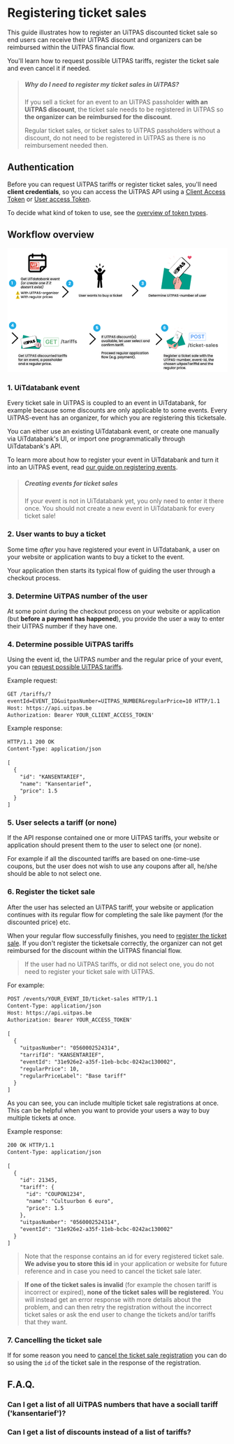 # Registering ticket sales

This guide illustrates how to register an UiTPAS discounted ticket sale so end users can receive their UiTPAS discount and organizers can be reimbursed within the UiTPAS financial flow. 

You'll learn how to request possible UiTPAS tariffs, register the ticket sale and even cancel it if needed.

> ##### Why do I need to register my ticket sales in UiTPAS?
> If you sell a ticket for an event to an UiTPAS passholder **with an UiTPAS discount**, the ticket sale needs to be registered in UiTPAS so **the organizer can be reimbursed for the discount**.
>
> Regular ticket sales, or ticket sales to UiTPAS passholders without a discount, do not need to be registered in UiTPAS as there is no reimbursement needed then.

## Authentication

Before you can request UiTPAS tariffs or register ticket sales, you'll need **client credentials**, so you can access the UiTPAS API using a [Client Access Token](https://publiq.stoplight.io/docs/authentication/docs/client-access-token.md) or [User access Token](https://publiq.stoplight.io/docs/authentication/docs/user-access-token.md).

To decide what kind of token to use, see the [overview of token types](https://publiq.stoplight.io/docs/authentication/docs/methods.md).

## Workflow overview

![](../assets/images/steps-ticketing-UiTPAS-visual.png)

### 1. UiTdatabank event

Every ticket sale in UiTPAS is coupled to an event in UiTdatabank, for example because some discounts are only applicable to some events. Every UiTPAS-event has an organizer, for which you are registering this ticketsale. 

You can either use an existing UiTdatabank event, or create one manually via UiTdatabank's UI, or import one programmatically through UiTdatabank's API.
  
To learn more about how to register your event in UiTdatabank and turn it into an UiTPAS event, read [our guide on  registering events](./registering-events.md).

<!-- theme: warning -->
> ##### Creating events for ticket sales
> If your event is not in UiTdatabank yet, you only need to enter it there once. You should not create a new event in UiTdatabank for every ticket sale!

### 2. User wants to buy a ticket

Some time _after_ you have registered your event in UiTdatabank, a user on your website or application wants to buy a ticket to the event.

Your application then starts its typical flow of guiding the user through a checkout process.

### 3. Determine UiTPAS number of the user

At some point during the checkout process on your website or application (but **before a payment has happened**), you provide the user a way to enter their UiTPAS number if they have one.

### 4. Determine possible UiTPAS tariffs

Using the event id, the UiTPAS number and the regular price of your event, you can [request possible UiTPAS tariffs](https://publiq.stoplight.io/docs/uitpas/reference/UiTPAS.v2.json/paths/~1tariffs/get).

Example request:

```http
GET /tariffs/?eventId=EVENT_ID&uitpasNumber=UITPAS_NUMBER&regularPrice=10 HTTP/1.1
Host: https://api.uitpas.be
Authorization: Bearer YOUR_CLIENT_ACCESS_TOKEN'
```

Example response:

```http
HTTP/1.1 200 OK
Content-Type: application/json

[
  {
    "id": "KANSENTARIEF",
    "name": "Kansentarief",
    "price": 1.5
  }
]
```

### 5. User selects a tariff (or none)

If the API response contained one or more UiTPAS tariffs, your website or application should present them to the user to select one (or none).

For example if all the discounted tariffs are based on one-time-use coupons, but the user does not wish to use any coupons after all, he/she should be able to not select one.

### 6. Register the ticket sale

After the user has selected an UiTPAS tariff, your website or application continues with its regular flow for completing the sale like payment (for the discounted price) etc.

When your regular flow successfully finishes, you need to [register the ticket sale](/docs/uitpas/reference/UiTPAS.v2.json/paths/~1ticket-sales/post). If you don't register the ticketsale correctly, the organizer can not get reimbursed for the discount within the UiTPAS financial flow.

> If the user had no UiTPAS tariffs, or did not select one, you do not need to register your ticket sale with UiTPAS.

For example:


```http
POST /events/YOUR_EVENT_ID/ticket-sales HTTP/1.1
Content-Type: application/json
Host: https://api.uitpas.be
Authorization: Bearer YOUR_ACCESS_TOKEN'

[
  {
    "uitpasNumber": "0560002524314",
    "tarrifId": "KANSENTARIEF",
    "eventId": "31e926e2-a35f-11eb-bcbc-0242ac130002",
    "regularPrice": 10,
    "regularPriceLabel": "Base tariff"
  }
]
```

As you can see, you can include multiple ticket sale registrations at once. This can be helpful when you want to provide your users a way to buy multiple tickets at once.

Example response:

```http
200 OK HTTP/1.1
Content-Type: application/json

[
  {
    "id": 21345,
    "tariff": {
      "id": "COUPON1234",
      "name": "Cultuurbon 6 euro",
      "price": 1.5
    },
    "uitpasNumber": "0560002524314",
    "eventId": "31e926e2-a35f-11eb-bcbc-0242ac130002"
  }
]
```

> Note that the response contains an id for every registered ticket sale. **We advise you to store this id** in your application or website for future reference and in case you need to cancel the ticket sale later.

<!-- theme: warning -->

> **If one of the ticket sales is invalid** (for example the chosen tariff is incorrect or expired), **none of the ticket sales will be registered**. You will instead get an error response with more details about the problem, and can then retry the registration without the incorrect ticket sales or ask the end user to change the tickets and/or tariffs that they want.

### 7. Cancelling the ticket sale

If for some reason you need to [cancel the ticket sale registration](/docs/uitpas/reference/UiTPAS.v2.json/paths/~1ticket-sales~1%7BticketSaleId%7D/delete) you can do so using the `id` of the ticket sale in the response of the registration.

## F.A.Q.

### Can I get a list of all UiTPAS numbers that have a sociall tariff ('kansentarief')?

### Can I get a list of discounts instead of a list of tariffs?

